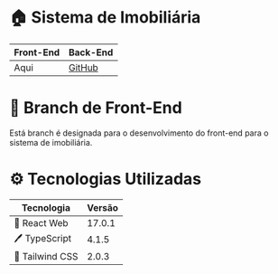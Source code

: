 # 🏠 Sistema de Imobiliária

Front-End|Back-End
--|--
Aqui | [GitHub](https://github.com/RP-IV-GP2/backend)

# 🎨 Branch de Front-End
Está branch é designada para o desenvolvimento do front-end para o sistema de imobiliária.

# ⚙ Tecnologias Utilizadas

Tecnologia|Versão 
----|----
🌟 React Web|17.0.1
🖊 TypeScript|4.1.5
🌊 Tailwind CSS|2.0.3

